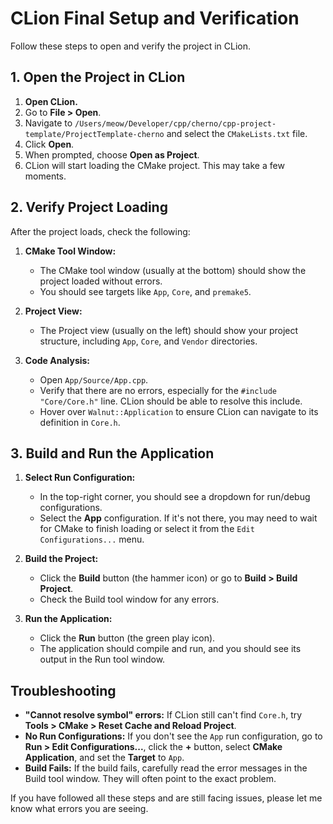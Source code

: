 # CLion Final Setup and Verification

Follow these steps to open and verify the project in CLion.

## 1. Open the Project in CLion

1.  **Open CLion.**
2.  Go to **File > Open**.
3.  Navigate to `/Users/meow/Developer/cpp/cherno/cpp-project-template/ProjectTemplate-cherno` and select the `CMakeLists.txt` file.
4.  Click **Open**.
5.  When prompted, choose **Open as Project**.
6.  CLion will start loading the CMake project. This may take a few moments.

## 2. Verify Project Loading

After the project loads, check the following:

1.  **CMake Tool Window:**
    *   The CMake tool window (usually at the bottom) should show the project loaded without errors.
    *   You should see targets like `App`, `Core`, and `premake5`.

2.  **Project View:**
    *   The Project view (usually on the left) should show your project structure, including `App`, `Core`, and `Vendor` directories.

3.  **Code Analysis:**
    *   Open `App/Source/App.cpp`.
    *   Verify that there are no errors, especially for the `#include "Core/Core.h"` line. CLion should be able to resolve this include.
    *   Hover over `Walnut::Application` to ensure CLion can navigate to its definition in `Core.h`.

## 3. Build and Run the Application

1.  **Select Run Configuration:**
    *   In the top-right corner, you should see a dropdown for run/debug configurations.
    *   Select the **App** configuration. If it's not there, you may need to wait for CMake to finish loading or select it from the `Edit Configurations...` menu.

2.  **Build the Project:**
    *   Click the **Build** button (the hammer icon) or go to **Build > Build Project**.
    *   Check the Build tool window for any errors.

3.  **Run the Application:**
    *   Click the **Run** button (the green play icon).
    *   The application should compile and run, and you should see its output in the Run tool window.

## Troubleshooting

*   **"Cannot resolve symbol" errors:** If CLion still can't find `Core.h`, try **Tools > CMake > Reset Cache and Reload Project**.
*   **No Run Configurations:** If you don't see the `App` run configuration, go to **Run > Edit Configurations...**, click the **+** button, select **CMake Application**, and set the **Target** to `App`.
*   **Build Fails:** If the build fails, carefully read the error messages in the Build tool window. They will often point to the exact problem.

If you have followed all these steps and are still facing issues, please let me know what errors you are seeing.
